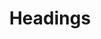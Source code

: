 ---
title: Headings
slug: application-ui-headings
categories: ["headings"]
link: '/application-ui#headings'
thumnail: '/application-ui/headings'
navigation:
  title: Headings
  icon: 'mdi-format-header-increase'
---